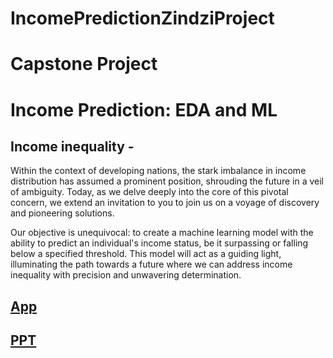 # IncomePredictionZindziProject

# Capstone Project
# Income Prediction: EDA and ML

## Income inequality -
Within the context of developing nations, the stark imbalance in income distribution has assumed a prominent position, shrouding the future in a veil of ambiguity. Today, as we delve deeply into the core of this pivotal concern, we extend an invitation to you to join us on a voyage of discovery and pioneering solutions.

Our objective is unequivocal: to create a machine learning model with the ability to predict an individual's income status, be it surpassing or falling below a specified threshold. This model will act as a guiding light, illuminating the path towards a future where we can address income inequality with precision and unwavering determination.

## [App](https://deeeteeee01-incomepredictionapp.hf.space)
## [PPT](https://docs.google.com/presentation/d/1DvhByIZBHWCnx5KWf3bWYhTcNuNHCTJi/edit?usp=sharing&ouid=110993119067554959178&rtpof=true&sd=true)

